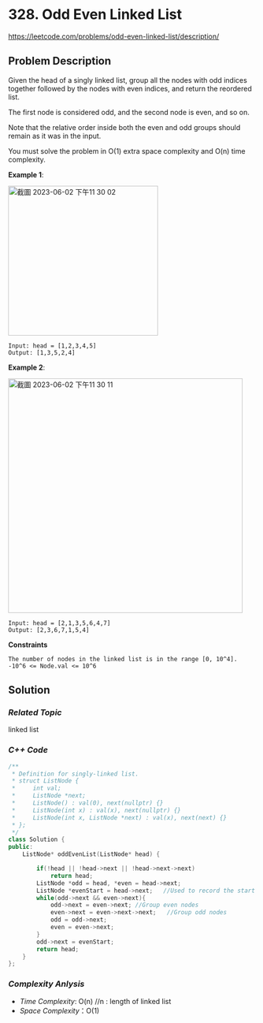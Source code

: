 # 328. Odd Even Linked List
https://leetcode.com/problems/odd-even-linked-list/description/

## Problem Description

Given the head of a singly linked list, group all the nodes with odd indices together followed by the nodes with even indices, and return the reordered list.

The first node is considered odd, and the second node is even, and so on.

Note that the relative order inside both the even and odd groups should remain as it was in the input.

You must solve the problem in O(1) extra space complexity and O(n) time complexity.


**Example 1**:

<img width="304" alt="截圖 2023-06-02 下午11 30 02" src="https://github.com/Eddiecc06/LeetCode/assets/18256877/353b579c-e5b9-4c4f-b1ea-eb9908233443">

```
Input: head = [1,2,3,4,5]
Output: [1,3,5,2,4]
```
**Example 2**:

<img width="476" alt="截圖 2023-06-02 下午11 30 11" src="https://github.com/Eddiecc06/LeetCode/assets/18256877/bb6589f5-047b-4dec-a538-f29d818f5583">

```
Input: head = [2,1,3,5,6,4,7]
Output: [2,3,6,7,1,5,4]
```

**Constraints**
```
The number of nodes in the linked list is in the range [0, 10^4].
-10^6 <= Node.val <= 10^6
```

## Solution

### _Related Topic_
   linked list

### _C++ Code_
```cpp
/**
 * Definition for singly-linked list.
 * struct ListNode {
 *     int val;
 *     ListNode *next;
 *     ListNode() : val(0), next(nullptr) {}
 *     ListNode(int x) : val(x), next(nullptr) {}
 *     ListNode(int x, ListNode *next) : val(x), next(next) {}
 * };
 */
class Solution {
public:
    ListNode* oddEvenList(ListNode* head) {

        if(!head || !head->next || !head->next->next)
            return head;
        ListNode *odd = head, *even = head->next;
        ListNode *evenStart = head->next;   //Used to record the start position of even linked list
        while(odd->next && even->next){
            odd->next = even->next; //Group even nodes
            even->next = even->next->next;   //Group odd nodes
            odd = odd->next;
            even = even->next;
        }
        odd->next = evenStart;
        return head;
    }
};
```

### _Complexity Anlysis_
- _Time Complexity_: O(n) //n : length of linked list
- _Space Complexity_：O(1)
